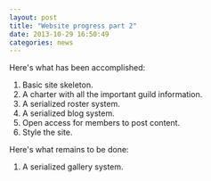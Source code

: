 ```yaml
---
layout: post
title: "Website progress part 2"
date: 2013-10-29 16:50:49
categories: news
---
```


Here's what has been accomplished:

1. Basic site skeleton.
2. A charter with all the important guild information.
3. A serialized roster system.
4. A serialized blog system.
5. Open access for members to post content.
6. Style the site.

Here's what remains to be done:

1. A serialized gallery system.
